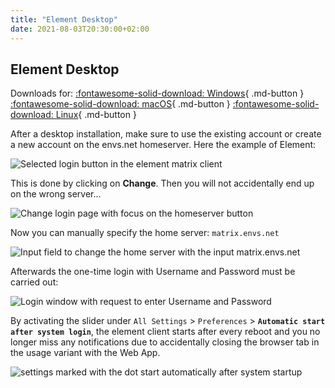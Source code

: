 ```yaml
---
title: "Element Desktop"
date: 2021-08-03T20:30:00+02:00
---
```


## Element Desktop

Downloads for: [:fontawesome-solid-download: Windows](https://packages.riot.im/desktop/install/win32/x64/Element%20Setup.exe){ .md-button } [:fontawesome-solid-download: macOS](https://packages.riot.im/desktop/install/macos/Element.dmg){ .md-button } [:fontawesome-solid-download: Linux](/clients/install_linux){ .md-button }

After a desktop installation, make sure to use the existing account or create a new account on the envs.net homeserver. Here the example of Element:

![Selected login button in the element matrix client](/images/01_Login_en.png)

This is done by clicking on **Change**. Then you will not accidentally end up on the wrong server...

![Change login page with focus on the homeserver button](/images/02_Change-Homeserver_en.png)

Now you can manually specify the home server: `matrix.envs.net`

![Input field to change the home server with the input matrix.envs.net](/images/03_Set-Homeserver_en.png)

Afterwards the one-time login with Username and Password must be carried out:

![Login window with request to enter Username and Password](/images/04_Username_en.png)

By activating the slider under `All Settings` > `Preferences` > **`Automatic start after system login`**, the element client starts after every reboot and you no longer miss any notifications due to accidentally closing the browser tab in the usage variant with the Web App.

![settings marked with the dot start automatically after system startup](/images/05_Settings_en.png)
